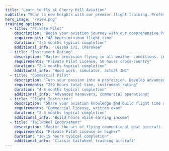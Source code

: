 ```yaml
---
title: "Learn to fly at Cherry Hill Aviation"
subtitle: "Soar to new heights with our premier flight training. Professional instruction, modern aircraft, and personalized learning."
hero_image: "/view.png"
training_options:
  - title: "Private Pilot"
    description: "Begin your aviation journey with our comprehensive Private Pilot License program. Learn fundamental flight skills, navigation, weather interpretation, and federal aviation regulations."
    requirements: "40 hours minimum flight time"
    duration: "3-6 months typical completion"
    additional_info: "Cessna 172, Cherokee"
  - title: "Instrument Rating"
    description: "Master precision flying in all weather conditions. Learn to navigate using instruments alone, interpret approach plates, and execute precise approaches in low visibility conditions."
    requirements: "Private Pilot License, 50 hours cross-country"
    duration: "2-4 months typical completion"
    additional_info: "Hood work, simulator, actual IMC"
  - title: "Commercial Pilot"
    description: "Turn your passion into a profession. Develop advanced flight skills, complex aircraft operations, and the precision required for commercial aviation operations."
    requirements: "250 hours total time, instrument rating"
    duration: "4-8 months typical completion"
    additional_info: "Advanced maneuvers, commercial operations"
  - title: "Flight Instructor"
    description: "Share your aviation knowledge and build flight time as a Certified Flight Instructor. Learn teaching techniques, lesson planning, and advanced flight instruction methods."
    requirements: "Commercial license, written exam"
    duration: "2-3 months typical completion"
    additional_info: "Build hours while earning income"
  - title: "Tailwheel Endorsement"
    description: "Master the art of flying conventional gear aircraft. Develop superior rudder skills, crosswind techniques, and experience the pure joy of flying classic tailwheel aircraft."
    requirements: "Private Pilot License or higher"
    duration: "10-15 hours typical completion"
    additional_info: "Classic tailwheel training aircraft"
---
```


